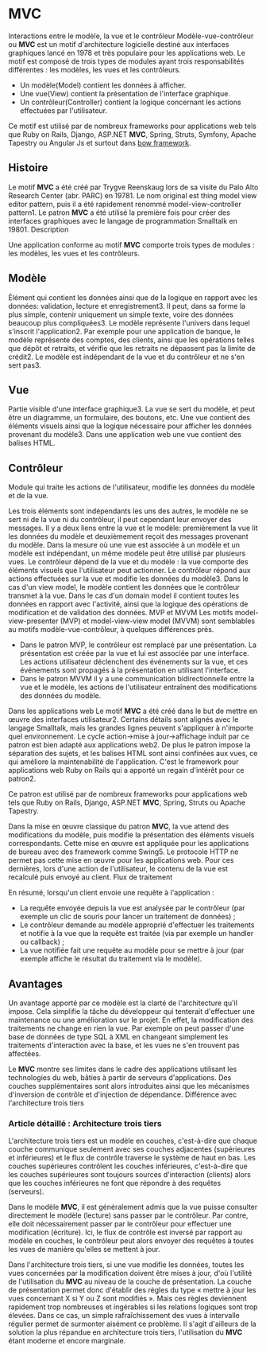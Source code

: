 # MVC

Interactions entre le modèle, la vue et le contrôleur
Modèle-vue-contrôleur ou **MVC** est un motif d'architecture logicielle destiné aux interfaces graphiques lancé en 1978 et très populaire pour les applications web. Le motif est composé de trois types de modules ayant trois responsabilités différentes : les modèles, les vues et les contrôleurs.

- Un modèle(Model) contient les données à afficher.
- Une vue(View) contient la présentation de l'interface graphique.
- Un contrôleur(Controller) contient la logique concernant les actions effectuées par l'utilisateur.

Ce motif est utilisé par de nombreux frameworks pour applications web tels que Ruby on Rails, Django, ASP.NET **MVC**, Spring, Struts, Symfony, Apache Tapestry ou Angular Js et surtout dans [bow framework](https://github.com/bowphp/framework "Bow Framework").

## Histoire

Le motif **MVC** a été créé par Trygve Reenskaug lors de sa visite du Palo Alto Research Center (abr. PARC) en 19781. 
Le nom original est thing model view editor pattern, puis il a été rapidement renommé model-view-controller pattern1. 
Le patron **MVC** a été utilisé la première fois pour créer des interfaces graphiques avec le langage de programmation Smalltalk en 19801.
Description

Une application conforme au motif **MVC** comporte trois types de modules : les modèles, les vues et les contrôleurs.

## Modèle

Élément qui contient les données ainsi que de la logique en rapport avec les données: validation, lecture et enregistrement3. Il peut, dans sa forme la plus simple, contenir uniquement un simple texte, voire des données beaucoup plus compliquées3. Le modèle représente l'univers dans lequel s'inscrit l'application2. Par exemple pour une application de banque, le modèle représente des comptes, des clients, ainsi que les opérations telles que dépôt et retraits, et vérifie que les retraits ne dépassent pas la limite de crédit2. Le modèle est indépendant de la vue et du contrôleur et ne s'en sert pas3.

## Vue

Partie visible d'une interface graphique3. La vue se sert du modèle, et peut être un diagramme, un formulaire, des boutons, etc. 
Une vue contient des éléments visuels ainsi que la logique nécessaire pour afficher les données provenant du modèle3. 
Dans une application web une vue contient des balises HTML.

## Contrôleur

Module qui traite les actions de l'utilisateur, modifie les données du modèle et de la vue.

Les trois éléments sont indépendants les uns des autres, le modèle ne se sert ni de la vue ni du contrôleur, il peut cependant leur envoyer des messages. Il y a deux liens entre la vue et le modèle: premièrement la vue lit les données du modèle et deuxièmement reçoit des messages provenant du modèle.  Dans la mesure où une vue est associée à un modèle et un modèle est indépendant, un même modèle peut être utilisé par plusieurs vues.
Le contrôleur dépend de la vue et du modèle : la vue comporte des éléments visuels que l'utilisateur peut actionner. Le contrôleur répond aux actions effectuées sur la vue et modifie les données du modèle3. Dans le cas d'un view model, le modèle contient les données que le contrôleur transmet à la vue. Dans le cas d'un domain model il contient toutes les données en rapport avec l'activité, ainsi que la logique des opérations de modification et de validation des données. MVP et MVVM Les motifs model-view-presenter (MVP) et model-view-view model (MVVM) sont semblables au motifs modèle-vue-contrôleur, à quelques différences près.

* Dans le patron MVP, le contrôleur est remplacé par une présentation. La présentation est créée par la vue et lui est associée par une interface. Les actions utilisateur déclenchent des événements sur la vue, et ces événements sont propagés à la présentation en utilisant l'interface.
* Dans le patron MVVM il y a une communication bidirectionnelle entre la vue et le modèle, les actions de l'utilisateur entraînent des modifications des données du modèle.

Dans les applications web Le motif **MVC** a été créé dans le but de mettre en œuvre des interfaces utilisateur2. Certains détails sont alignés avec le langage Smalltalk, mais les grandes lignes peuvent s'appliquer à n'importe quel environnement. 
Le cycle action->mise à jour->affichage induit par ce patron est bien adapté aux applications web2. De plus le patron impose la séparation des sujets, et les balises HTML sont ainsi confinées aux vues, ce qui améliore la maintenabilité de l'application. 
C'est le framework pour applications web Ruby on Rails qui a apporté un regain d'intérêt pour ce patron2.

Ce patron est utilisé par de nombreux frameworks pour applications web tels que Ruby on Rails, Django, ASP.NET **MVC**, Spring, Struts ou Apache Tapestry.

Dans la mise en œuvre classique du patron **MVC**, la vue attend des modifications du modèle, puis modifie la présentation des éléments visuels correspondants. 
Cette mise en œuvre est appliquée pour les applications de bureau avec des framework comme Swing5. Le protocole HTTP ne permet pas cette mise en œuvre pour les applications web. 
Pour ces dernières, lors d'une action de l'utilisateur, le contenu de la vue est recalculé puis envoyé au client.
Flux de traitement

En résumé, lorsqu'un client envoie une requête à l'application :

- La requête envoyée depuis la vue est analysée par le contrôleur (par exemple un clic de souris pour lancer un traitement de données) ;
- Le contrôleur demande au modèle approprié d'effectuer les traitements et notifie à la vue que la requête est traitée (via par exemple un handler ou callback) ;
- La vue notifiée fait une requête au modèle pour se mettre à jour (par exemple affiche le résultat du traitement via le modèle).

## Avantages

Un avantage apporté par ce modèle est la clarté de l'architecture qu'il impose. Cela simplifie la tâche du développeur qui tenterait d'effectuer une maintenance ou une amélioration sur le projet. En effet, la modification des traitements ne change en rien la vue. Par exemple on peut passer d'une base de données de type SQL à XML en changeant simplement les traitements d'interaction avec la base, et les vues ne s'en trouvent pas affectées.

Le **MVC** montre ses limites dans le cadre des applications utilisant les technologies du web, bâties à partir de serveurs d'applications. Des couches supplémentaires sont alors introduites ainsi que les mécanismes d'inversion de contrôle et d'injection de dépendance.
Différence avec l'architecture trois tiers

### Article détaillé : Architecture trois tiers

L'architecture trois tiers est un modèle en couches, c'est-à-dire que chaque couche communique seulement avec ses couches adjacentes (supérieures et inférieures) et le flux de contrôle traverse le système de haut en bas. Les couches supérieures contrôlent les couches inférieures, c'est-à-dire que les couches supérieures sont toujours sources d'interaction (clients) alors que les couches inférieures ne font que répondre à des requêtes (serveurs).

Dans le modèle **MVC**, il est généralement admis que la vue puisse consulter directement le modèle (lecture) sans passer par le contrôleur. Par contre, elle doit nécessairement passer par le contrôleur pour effectuer une modification (écriture). Ici, le flux de contrôle est inversé par rapport au modèle en couches, le contrôleur peut alors envoyer des requêtes à toutes les vues de manière qu'elles se mettent à jour.

Dans l'architecture trois tiers, si une vue modifie les données, toutes les vues concernées par la modification doivent être mises à jour, d'où l'utilité de l'utilisation du **MVC** au niveau de la couche de présentation. La couche de présentation permet donc d'établir des règles du type « mettre à jour les vues concernant X si Y ou Z sont modifiés ». Mais ces règles deviennent rapidement trop nombreuses et ingérables si les relations logiques sont trop élevées. Dans ce cas, un simple rafraîchissement des vues à intervalle régulier permet de surmonter aisément ce problème. Il s'agit d'ailleurs de la solution la plus répandue en architecture trois tiers, l'utilisation du **MVC** étant moderne et encore marginale.